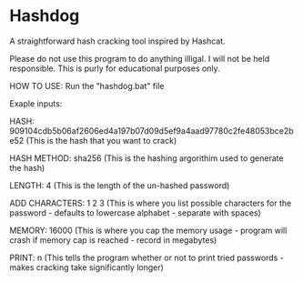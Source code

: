 # Hashdog
A straightforward hash cracking tool inspired by Hashcat.

Please do not use this program to do anything illigal. I will not be held responsible. This is purly for educational purposes only.

 HOW TO USE: Run the "hashdog.bat" file
 
 Exaple inputs:
 
 HASH: 909104cdb5b06af2606ed4a197b07d09d5ef9a4aad97780c2fe48053bce2be52 (This is the hash that you want to crack)
 
 HASH METHOD: sha256 (This is the hashing argorithim used to generate the hash)
 
 LENGTH: 4 (This is the length of the un-hashed password)
 
 ADD CHARACTERS: 1 2 3 (This is where you list possible characters for the password - defaults to lowercase alphabet - separate with spaces)
 
 MEMORY: 16000 (This is where you cap the memory usage - program will crash if memory cap is reached - record in megabytes)
 
 PRINT: n (This tells the program whether or not to print tried passwords - makes cracking take significantly longer)
